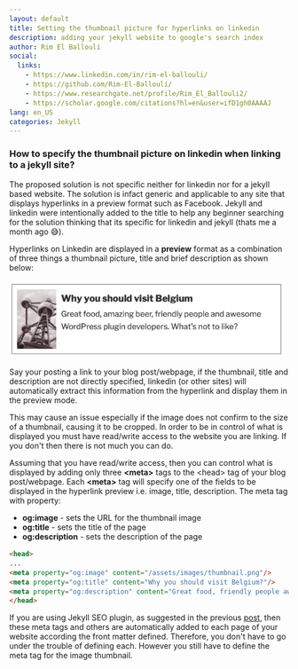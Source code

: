 ```yaml
---
layout: default
title: Setting the thumbnail picture for hyperlinks on linkedin
description: adding your jekyll website to google's search index
author: Rim El Ballouli
social:
  links:
    - https://www.linkedin.com/in/rim-el-ballouli/
    - https://github.com/Rim-El-Ballouli/
    - https://www.researchgate.net/profile/Rim_El_Ballouli2/
    - https://scholar.google.com/citations?hl=en&user=ifD1gh0AAAAJ
lang: en_US
categories: Jekyll
---
```


### How to specify the thumbnail picture on linkedin when linking to a jekyll site?

<p class="note"> The proposed solution is not specific neither for linkedin nor for a jekyll based website.
The solution is infact generic and applicable to any site that displays hyperlinks in a preview format such as Facebook. 
Jekyll and linkedin were intentionally added to the title to help any beginner searching for the solution 
thinking  that its specific for linkedin and jekyll (thats me a month ago &#128517;).</p> 

Hyperlinks on Linkedin are displayed in a **preview**  format as a combination of three things a thumbnail picture, 
title and brief description as shown below:

<img src="/assets/images/linkpreview.png" width="500">

Say your posting a link to your blog post/webpage, if the thumbnail, title and description are not directly specified, 
linkedin (or other sites) will automatically extract this information from the hyperlink and display them in the preview mode. 

This may cause an issue especially if the image does not confirm to the size of a thumbnail, causing it to be cropped.
In order to be in control of what is displayed you must have read/write access to the website you are linking. 
If you don't then there is not much you can do.

Assuming that you have read/write access, then you can control what is displayed by adding only three **\<meta>** tags 
to the \<head> tag of your blog post/webpage. Each **\<meta>** tag will specify one of the fields to be displayed in 
the hyperlink preview i.e. image, title, description. The meta tag with property: 

* **og:image** - sets the URL for the thumbnail image 
* **og:title** - sets the title of the page
* **og:description** - sets the description of the page


```html
<head> 
...
<meta property="og:image" content="/assets/images/thumbnail.png"/>
<meta property="og:title" content="Why you should visit Belgium?"/>
<meta property="og:description" content="Great food, friendly people awesome word press .."/>
</head>
```

 If you are using Jekyll SEO plugin, as suggested in the previous [post](https://rim-el-ballouli.github.io/blog/jekyll/2019/08/10/seo.html), 
 then these meta tags and others are automatically added to each page of your website according the front matter defined. 
 Therefore, you don't have to go under the trouble of defining each. However you still have to define the meta tag for the image thumbnail.  